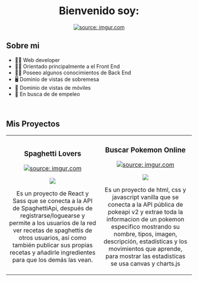 <div align="center">
<h1 align="center">Bienvenido soy: </h1>
<a href=""><img src="https://i.imgur.com/XiktXlR.png" title="source: imgur.com" /></a>
</div>

## Sobre mi
 
- 🧑‍💻 Web developer
- 🤵‍♂️ Orientado principalmente a el Front End 
- 👨‍🔧 Poseeo algunos conocimientos de Back End
- 🖥️ Dominio de vistas de sobremesa
- 📲 Dominio de vistas de móviles
- 💼 En busca de de empeleo
<br>

## Mis Proyectos 
<table>
<tr>
<td width="50%">
<h3 align="center">Spaghetti Lovers</h3>
<div align="center">
<a href="https://github.com/LuisFPE/SpaghettiLovers" target="_blank">
<img src="https://i.imgur.com/l8Clmfs.png" title="source: imgur.com" />
</a>
<p>
<a href="https://github.com/LuisFPE/SpaghettiLovers" target="_blank">
<img src="https://img.shields.io/badge/CÓDIGO-ff9?style=for-the-badge&logo=github&logoColor=black">
</a>
</p>
<p>Es un proyecto de React y Sass que se conecta a la API de SpaghettiApi, después de registrarse/loguearse y permite a los usuarios de la red ver recetas de spaghettis de otros usuarios, así como también publicar sus propias recetas y añadirle ingredientes para que los demás las vean.</p>
</div>                                                                                      
</td>

<td width="50%">
<h3 align="center">Buscar Pokemon Online</h3>
<div align="center">
<a href="https://github.com/LuisFPE/BuscarPokemonOnline.com" target="_blank">
<img src="https://i.imgur.com/vBqxiv1.png" title="source: imgur.com" />
</a>
<p>
<a href="https://github.com/LuisFPE/BuscarPokemonOnline.com" target="_blank">
<img src="https://img.shields.io/badge/CÓDIGO-ff9?style=for-the-badge&logo=github&logoColor=black">
</a>
</p>
<p>Es un proyecto de html, css y javascript vanilla que se conecta a la API pública de pokeapi v2 y extrae toda la informacion de un pokemon especifico mostrando su nombre, tipos, imagen, descripción, estadísticas y los movimientos que aprende, para mostrar las estadisticas se usa canvas y charts.js</p>
</div>                                                                                      
</td>


</table>                                                                                 
</div>
<br>


